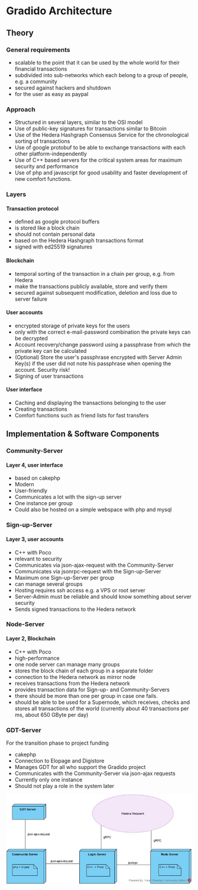 # Gradido Architecture

## Theory

### General requirements

- scalable to the point that it can be used by the whole world for their financial transactions
- subdivided into sub-networks which each belong to a group of people, e.g. a community
- secured against hackers and shutdown
- for the user as easy as paypal

### Approach

- Structured in several layers, similar to the OSI model
- Use of public-key signatures for transactions similar to Bitcoin
- Use of the Hedera Hashgraph Consensus Service for the chronological sorting of transactions
- Use of google protobuf to be able to exchange transactions with each other platform-independently
- Use of C++ based servers for the critical system areas for maximum security and performance
- Use of php and javascript for good usability and faster development of new comfort functions.

### Layers

#### Transaction protocol

- defined as google protocol buffers
- is stored like a block chain
- should not contain personal data
- based on the Hedera Hashgraph transactions format
- signed with ed25519 signatures 

#### Blockchain

- temporal sorting of the transaction in a chain per group, e.g. from Hedera
- make the transactions publicly available, store and verify them
- secured against subsequent modification, deletion and loss due to server failure

#### User accounts

- encrypted storage of private keys for the users
- only with the correct e-mail-password combination the private keys can be decrypted
- Account recovery/change password using a passphrase from which the private key can be calculated
- (Optional) Store the user's passphrase encrypted with Server Admin Key(s) if the user did not note his passphrase when opening the account. Security risk!
- Signing of user transactions

#### User interface

- Caching and displaying the transactions belonging to the user
- Creating transactions
- Comfort functions such as friend lists for fast transfers

## Implementation & Software Components

### Community-Server

#### Layer 4, user interface

- based on cakephp 
- Modern 
- User-friendly
- Communicates a lot with the sign-up server
- One instance per group
- Could also be hosted on a simple webspace with php and mysql

### Sign-up-Server

#### Layer 3, user accounts
- C++ with Poco
- relevant to security
- Communicates via json-ajax-request with the Community-Server
- Communicates via jsonrpc-request with the Sign-up-Server
- Maximum one Sign-up-Server per group
- can manage several groups
- Hosting requires ssh access e.g. a VPS or root server
- Server-Admin must be reliable and should know something about server security
- Sends signed transactions to the Hedera network

### Node-Server

#### Layer 2, Blockchain

- C++ with Poco
- high-performance
- one node server can manage many groups
- stores the block chain of each group in a separate folder
- connection to the Hedera network as mirror node
- receives transactions from the Hedera network
- provides transaction data for Sign-up- and Community-Servers
- there should be more than one per group in case one fails.
- should be able to be used for a Supernode, which receives, checks and stores all transactions of the world (currently about 40 transactions per ms, about 650 GByte per day)

### GDT-Server

For the transition phase to project funding

- cakephp
- Connection to Elopage and Digistore
- Manages GDT for all who support the Gradido project
- Communicates with the Community-Server via json-ajax requests
- Currently only one instance
- Should not play a role in the system later

![](./graphics/gradido_architecture.jpg)